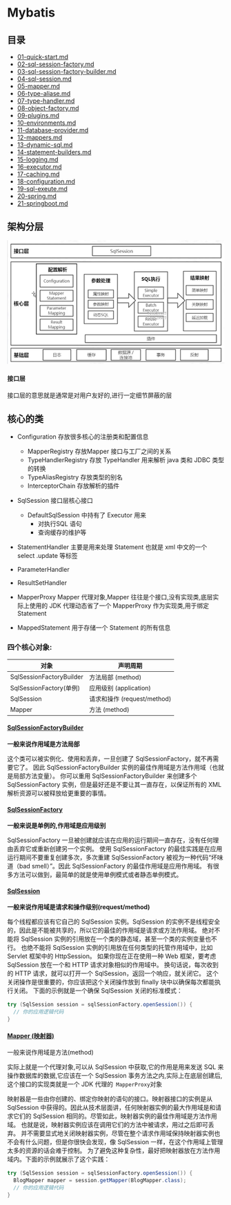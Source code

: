 # Mybatis

## 目录

-  [01-quick-start.md](01-quick-start.md) 
-  [02-sql-session-factory.md](02-sql-session-factory.md) 
-  [03-sql-session-factory-builder.md](03-sql-session-factory-builder.md) 
-  [04-sql-session.md](04-sql-session.md) 
-  [05-mapper.md](05-mapper.md) 
-  [06-type-aliase.md](06-type-aliase.md) 
-  [07-type-handler.md](07-type-handler.md) 
-  [08-object-factory.md](08-object-factory.md) 
-  [09-plugins.md](09-plugins.md) 
-  [10-environments.md](10-environments.md) 
-  [11-database-provider.md](11-database-provider.md) 
-  [12-mappers.md](12-mappers.md) 
-  [13-dynamic-sql.md](13-dynamic-sql.md) 
-  [14-statement-builders.md](14-statement-builders.md) 
-  [15-logging.md](15-logging.md) 
-  [16-executor.md](16-executor.md) 
-  [17-caching.md](17-caching.md) 
-   [18-configuration.md](18-configuration.md) 
-   [19-sql-exeute.md](19-sql-exeute.md) 
-   [20-spring.md](20-spring.md) 
-   [21-springboot.md](21-springboot.md) 

## 架构分层

![image-20200218235122850](assets/image-20200218235122850.png)

#### 接口层

接口层的意思就是通常是对用户友好的,进行一定细节屏蔽的层

## 核心的类

- Configuration 存放很多核心的注册类和配置信息
  - MapperRegistry 存放Mapper 接口与工厂之间的关系
  - TypeHandlerRegistry 存放 TypeHandler 用来解析 java 类和 JDBC 类型的转换
  - TypeAliasRegistry 存放类型的别名
  - InterceptorChain 存放解析的插件

- SqlSession 接口层核心接口 
  - DefaultSqlSession 中持有了 Executor 用来
    - 对执行SQL 语句
    - 查询缓存的维护等

- StatementHandler 主要是用来处理 Statement 也就是 xml 中文的一个 select .update 等标签 
- ParameterHandler 
- ResultSetHandler

- MapperProxy Mapper 代理对象,Mapper 往往是个接口,没有实现类,底层实际上使用的 JDK 代理动态省了一个 MapperProxy 作为实现类,用于绑定 Statement
- MappedStatement 用于存储一个 Statement 的所有信息

### 四个核心对象:

| 对象                     | 声明周期                    |
| ------------------------ | --------------------------- |
| SqlSessionFactoryBuilder | 方法局部 (method)           |
| SqlSessionFactory(单例)  | 应用级别 (application)      |
| SqlSession               | 请求和操作 (request/method) |
| Mapper                   | 方法 (method)               |

####  [SqlSessionFactoryBuilder](03-sql-session-factory-builder.md) 

**一般来说作用域是方法局部**

这个类可以被实例化、使用和丢弃，一旦创建了 SqlSessionFactory，就不再需要它了。 因此 SqlSessionFactoryBuilder 实例的最佳作用域是方法作用域（也就是局部方法变量）。 你可以重用 SqlSessionFactoryBuilder 来创建多个 SqlSessionFactory 实例，但是最好还是不要让其一直存在，以保证所有的 XML 解析资源可以被释放给更重要的事情。

####  [SqlSessionFactory](02-sql-session-factory.md) 

**一般来说是单例的,作用域是应用级别**

SqlSessionFactory 一旦被创建就应该在应用的运行期间一直存在，没有任何理由丢弃它或重新创建另一个实例。 使用 SqlSessionFactory 的最佳实践是在应用运行期间不要重复创建多次，多次重建 SqlSessionFactory 被视为一种代码“坏味道（bad smell）”。因此 SqlSessionFactory 的最佳作用域是应用作用域。 有很多方法可以做到，最简单的就是使用单例模式或者静态单例模式。

####  [SqlSession](04-sql-session.md) 

**一般来说作用域是请求和操作级别(request/method)**

每个线程都应该有它自己的 SqlSession 实例。SqlSession 的实例不是线程安全的，因此是不能被共享的，所以它的最佳的作用域是请求或方法作用域。 绝对不能将 SqlSession 实例的引用放在一个类的静态域，甚至一个类的实例变量也不行。 也绝不能将 SqlSession 实例的引用放在任何类型的托管作用域中，比如 Servlet 框架中的 HttpSession。 如果你现在正在使用一种 Web 框架，要考虑 SqlSession 放在一个和 HTTP 请求对象相似的作用域中。 换句话说，每次收到的 HTTP 请求，就可以打开一个 SqlSession，返回一个响应，就关闭它。 这个关闭操作是很重要的，你应该把这个关闭操作放到 finally 块中以确保每次都能执行关闭。 下面的示例就是一个确保 SqlSession 关闭的标准模式：

```java
try (SqlSession session = sqlSessionFactory.openSession()) {
  // 你的应用逻辑代码
}
```

####  [Mapper (映射器)](12-mappers.md) 

一般来说作用域是方法(method)

实际上就是一个代理对象,可以从 SqlSession 中获取,它的作用是用来发送 SQL 来操作数据库的数据,它应该在一个 SqlSession 事务方法之内,实际上在底层创建后,这个接口的实现类就是一个 JDK 代理的` MapperProxy`对象

映射器是一些由你创建的、绑定你映射的语句的接口。映射器接口的实例是从 SqlSession 中获得的。因此从技术层面讲，任何映射器实例的最大作用域是和请求它们的 SqlSession 相同的。尽管如此，映射器实例的最佳作用域是方法作用域。 也就是说，映射器实例应该在调用它们的方法中被请求，用过之后即可丢弃。 并不需要显式地关闭映射器实例，尽管在整个请求作用域保持映射器实例也不会有什么问题，但是你很快会发现，像 SqlSession 一样，在这个作用域上管理太多的资源的话会难于控制。 为了避免这种复杂性，最好把映射器放在方法作用域内。下面的示例就展示了这个实践：

```java
try (SqlSession session = sqlSessionFactory.openSession()) {
  BlogMapper mapper = session.getMapper(BlogMapper.class);
  // 你的应用逻辑代码
}
```
